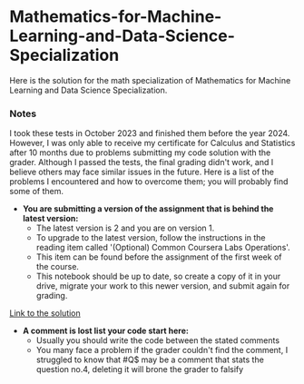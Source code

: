 # Mathematics-for-Machine-Learning-and-Data-Science-Specialization
Here is the solution for the math specialization of Mathematics for Machine Learning and Data Science Specialization.

### Notes 
I took these tests in October 2023 and finished them before the year 2024. However, I was only able to receive my certificate for Calculus and Statistics after 10 months due to problems submitting my code solution with the grader. Although I passed the tests, the final grading didn't work, and I believe others may face similar issues in the future. Here is a list of the problems I encountered and how to overcome them; you will probably find some of them.

- **You are submitting a version of the assignment that is behind the latest version:**
    - The latest version is 2 and you are on version 1.
    - To upgrade to the latest version, follow the instructions in the reading item called '(Optional) Common Coursera Labs Operations'.
    - This item can be found before the assignment of the first week of the course.
    - This notebook should be up to date, so create a copy of it in your drive, migrate your work to this newer version, and submit again for grading.
    
[Link to the solution](https://community.deeplearning.ai/t/math-for-machine-learning-faq/443624)

- **A comment is lost list your code start here:**
  - Usually you should write the code between the stated comments
  - You many face a problem if the grader couldn't find the comment, I struggled to know that #Q$ may be a comment that stats the question no.4, deleting it will brone the grader to falsify 
